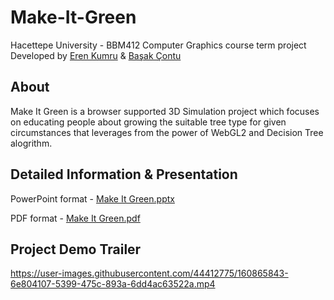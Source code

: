 # Make-It-Green
Hacettepe University - BBM412 Computer Graphics course term project Developed by [Eren Kumru](https://github.com/ErenKumru) & [Başak Çontu](https://github.com/basak-contu)

## About
Make It Green is a browser supported 3D Simulation project which focuses on educating people about growing the suitable tree type for given circumstances that leverages from the power of WebGL2 and Decision Tree alogrithm.

## Detailed Information & Presentation
PowerPoint format - [Make It Green.pptx](https://github.com/ErenKumru/Make-It-Green/files/8381595/Make.It.Green.pptx)

PDF format - [Make It Green.pdf](https://github.com/ErenKumru/Make-It-Green/files/8381604/Make.It.Green.pdf)

## Project Demo Trailer
https://user-images.githubusercontent.com/44412775/160865843-6e804107-5399-475c-893a-6dd4ac63522a.mp4
